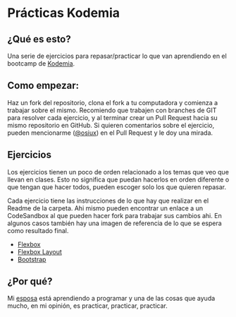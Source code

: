 # Prácticas Kodemia

## ¿Qué es esto?

Una serie de ejercicios para repasar/practicar lo que van aprendiendo en el bootcamp de [Kodemia](https://kodemia.mx/).

## Como empezar:

Haz un fork del repositorio, clona el fork a tu computadora y comienza a trabajar sobre el mismo. Recomiendo que trabajen con branches de GIT para resolver cada ejercicio, y al terminar crear un Pull Request hacia su mismo repositorio en GitHub. Si quieren comentarios sobre el ejercicio, pueden mencionarme ([@osiux](https://github.com/osiux)) en el Pull Request y le doy una mirada.

## Ejercicios

Los ejercicios tienen un poco de orden relacionado a los temas que veo que llevan en clases. Esto no significa que puedan hacerlos en orden diferente o que tengan que hacer todos, pueden escoger solo los que quieren repasar.

Cada ejercicio tiene las instrucciones de lo que hay que realizar en el Readme de la carpeta. Ahi mismo pueden encontrar un enlace a un CodeSandbox al que pueden hacer fork para trabajar sus cambios ahi. En algunos casos también hay una imagen de referencia de lo que se espera como resultado final.

- [Flexbox](exercises/flexbox/)
- [Flexbox Layout](exercises/flexbox-layout/)
- [Bootstrap](exercises/bootstrap/)

## ¿Por qué?

Mi [esposa](https://github.com/melscastillo) está aprendiendo a programar y una de las cosas que ayuda mucho, en mi opinión, es practicar, practicar, practicar.
